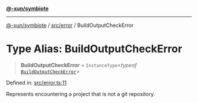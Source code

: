 [**@-xun/symbiote**](../../../README.md)

***

[@-xun/symbiote](../../../README.md) / [src/error](../README.md) / BuildOutputCheckError

# Type Alias: BuildOutputCheckError

> **BuildOutputCheckError** = `InstanceType`\<*typeof* [`BuildOutputCheckError`](../variables/BuildOutputCheckError.md)\>

Defined in: [src/error.ts:11](https://github.com/Xunnamius/symbiote/blob/2376b219bdb1558890876bfc92d0b193f658dcce/src/error.ts#L11)

Represents encountering a project that is not a git repository.

